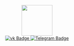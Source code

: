 <div id="header" align="center">
  <img src="https://media.giphy.com/media/M9gbBd9nbDrOTu1Mqx/giphy.gif" width="100"/>
  <div id="badges">
  <a href="https://vk.com/id155448116">
  <img src="https://img.shields.io/badge/Vk-blue?style=for-the-badge&logo=vk&logoColor=white" alt="vk Badge"/>
  </a>
  <a href="https://t.me/uvazenieimei">
  <img src="https://img.shields.io/badge/Telegram-blue?style=for-the-badge&logo=Telegram&logoColor=white" alt="Telegram Badge"/>
  </a>
</div>
</div>

